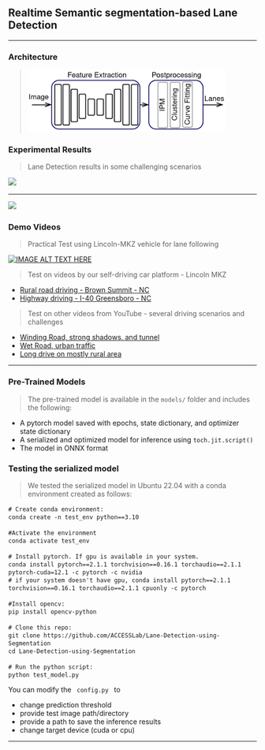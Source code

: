 ## Realtime Semantic segmentation-based Lane Detection
 ----
### Architecture

 > <img src="/images/block_diagram.png" width="400" />


### Experimental Results
> Lane Detection results in some challenging scenarios
 <img src="/images/sample_0.png" width="700" />
 <hr>
 <img src="/images/sample_1.png" width="700" /> 


### Demo Videos
 > Practical Test using Lincoln-MKZ vehicle for lane following

   [![IMAGE ALT TEXT HERE](https://img.youtube.com/vi/E3Gwv1mPJ2E/0.jpg)](https://youtu.be/E3Gwv1mPJ2E)
  
 > Test on videos by our self-driving car platform - Lincoln MKZ
  - <a href="https://youtu.be/h-Oo3QAGmfI"> Rural road driving - Brown Summit - NC </a>
  - <a href="https://youtu.be/mtoy8UmIjJo"> Highway driving - I-40 Greensboro - NC </a>
 
 > Test on other videos from YouTube - several driving scenarios and challenges
   - <a href="https://youtu.be/HR-Y1Pi0aFM"> Winding Road, strong shadows, and tunnel </a>
   - <a href="https://youtu.be/j5-JM3bYv-8"> Wet Road, urban traffic </a>
   - <a href="https://youtu.be/5uSY_c71Rfc"> Long drive on mostly rural area </a>
<hr>

### Pre-Trained Models
 > The pre-trained model is available in the ```models/``` folder and includes the following:
  - A pytorch model saved with epochs, state dictionary, and optimizer state dictionary
  - A serialized and optimized model for inference using ```toch.jit.script()```
  - The model in ONNX format
    
### Testing the serialized model
> We tested the serialized model in Ubuntu 22.04 with a conda environment created as follows:
```Shell
# Create conda environment:
conda create -n test_env python==3.10

#Activate the environment
conda activate test_env

# Install pytorch. If gpu is available in your system.
conda install pytorch==2.1.1 torchvision==0.16.1 torchaudio==2.1.1 pytorch-cuda=12.1 -c pytorch -c nvidia
# if your system doesn't have gpu, conda install pytorch==2.1.1 torchvision==0.16.1 torchaudio==2.1.1 cpuonly -c pytorch

#Install opencv:
pip install opencv-python

# Clone this repo:
git clone https://github.com/ACCESSLab/Lane-Detection-using-Segmentation
cd Lane-Detection-using-Segmentation

# Run the python script:
python test_model.py
```
You can modify the <code> config.py </code> to 
- change prediction threshold
- provide test image path/directory
- provide a path to save the inference results
- change target device (cuda or cpu)

<hr>
